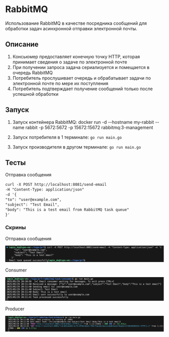 # RabbitMQ

Использование RabbitMQ в качестве посредника сообщений для обработки задач асинхронной отправки электронной почты.

## Описание

1. Консьюмер предоставляет конечную точку HTTP, которая принимает сведения о задаче по электронной почте
2. При получении запроса задача сериализуется и помещается в очередь RabbitMQ
3. Потребитель прослушивает очередь и обрабатывает задачи по электронной почте по мере их поступления
4. Потребитель подтверждает получение сообщений только после успешной обработки


## Запуск

1. Запуск контейнера RabbitMQ:
docker run -d --hostname my-rabbit --name rabbit -p 5672:5672 -p 15672:15672 rabbitmq:3-management

2. Запуск потребителя в 1 терминале:
`go run main.go`

3. Запуск производителя в другом терминале:
`go run main.go`

## Тесты

Отправка сообщения
```
curl -X POST http://localhost:8081/send-email
-H "Content-Type: application/json"
-d '{
"to": "user@example.com",
"subject": "Test Email",
"body": "This is a test email from RabbitMQ task queue"
}'
```


### Скрины 

Отправка сообщения

![alt text](screenshots/message.png)

Consumer

![alt text](screenshots/consumer.png)

Producer

![alt text](screenshots/producer.png)
